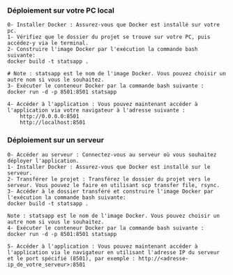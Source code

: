 ### Déploiement sur votre PC local

    0- Installer Docker : Assurez-vous que Docker est installé sur votre pc.
    1- Vérifiez que le dossier du projet se trouve sur votre PC, puis accédez-y via le terminal. 
    2- Construire l'image Docker par l'exécution la commande bash suivante:
    docker build -t statsapp .

    # Note : statsapp est le nom de l'image Docker. Vous pouvez choisir un autre nom si vous le souhaitez.
    3- Exécuter le conteneur Docker par la commande bash suivante :
    docker run -d -p 8501:8501 statsapp

    4- Accéder à l'application : Vous pouvez maintenant accéder à l'application via votre navigateur à l'adresse suivante :
        http://0.0.0.0:8501
        http://localhost:8501

### Déploiement sur un serveur

    0- Accéder au serveur : Connectez-vous au serveur où vous souhaitez déployer l'application.
    1- Installer Docker : Assurez-vous que Docker est installé sur le serveur.
    2- Transférer le projet : Transférez le dossier du projet vers le serveur. Vous pouvez le faire en utilisant scp transfer file, rsync. 
    3- Accéder à le dossier transféré et construire l'image Docker par l'exécution la commande bash suivante:
    docker build -t statsapp .

    Note : statsapp est le nom de l'image Docker. Vous pouvez choisir un autre nom si vous le souhaitez.
    4- Exécuter le conteneur Docker par la commande bash suivante :
    docker run -d -p 8501:8501 statsapp

    5- Accéder à l'application : Vous pouvez maintenant accéder à l'application via le navigateur en utilisant l'adresse IP du serveur et le port spécifié (8501), par exemple : http://<adresse-ip_de_votre_serveur>:8501

  
